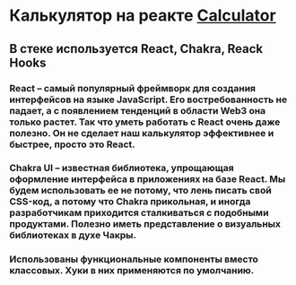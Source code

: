 # Калькулятор на реакте [Calculator](https://kirilllagutin.github.io/calculator-react/)
## В стеке используется React, Chakra, Reack Hooks
### React – самый популярный фреймворк для создания интерфейсов на языке JavaScript. Его востребованность не падает, а с появлением тенденций в области Web3 она только растет. Так что уметь работать с React очень даже полезно. Он не сделает наш калькулятор эффективнее и быстрее, просто это React.
### Chakra UI – известная библиотека, упрощающая оформление интерфейса в приложениях на базе React. Мы будем использовать ее не потому, что лень писать свой CSS-код, а потому что Chakra прикольная, и иногда разработчикам приходится сталкиваться с подобными продуктами. Полезно иметь представление о визуальных библиотеках в духе Чакры.
### Использованы функциональные компоненты вместо классовых. Хуки в них применяются по умолчанию.
